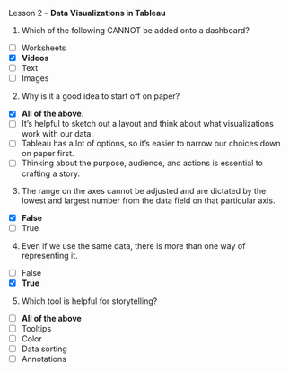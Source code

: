 Lesson 2 – **Data Visualizations in Tableau**

1.  Which of the following CANNOT be added onto a dashboard?

- [ ] Worksheets
- [x]	**Videos**
- [ ]	Text
- [ ]	Images

2.  Why is it a good idea to start off on paper?

- [x] **All of the above.**
- [ ] It’s helpful to sketch out a layout and think about what visualizations work with our data.
- [ ] Tableau has a lot of options, so it’s easier to narrow our choices down on paper first.
- [ ] Thinking about the purpose, audience, and actions is essential to crafting a story.

3. The range on the axes cannot be adjusted and are dictated by the lowest and largest number from the data field on that particular axis.
- [x] **False**
- [ ] True

4.  Even if we use the same data, there is more than one way of representing it.
- [ ] False
- [x] **True**

5.  Which tool is helpful for storytelling?

- [ ]	**All of the above**
- [ ]	Tooltips
- [ ]	Color
- [ ]	Data sorting
- [ ]	Annotations
